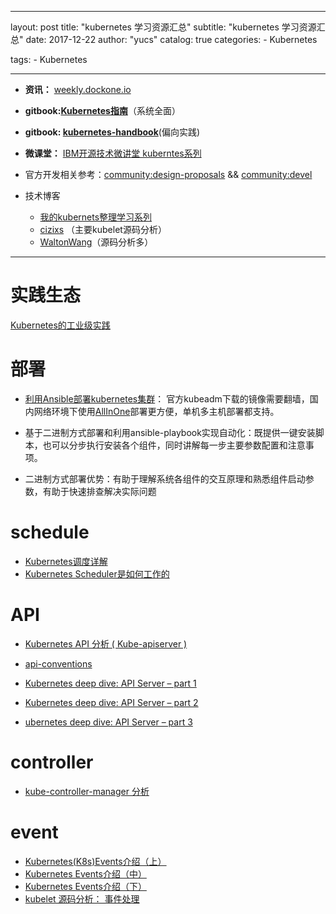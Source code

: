 
---
layout:     post
title:      "kubernetes 学习资源汇总"
subtitle:   "kubernetes 学习资源汇总"
date:       2017-12-22
author:     "yucs"
catalog:    true
categories: 
	- Kubernetes

tags:
    - Kubernetes
     
---

- **资讯：** [weekly.dockone.io](http://weekly.dockone.io/index)

- **gitbook:[Kubernetes指南](https://github.com/feiskyer/kubernetes-handbook)**（系统全面）
- **gitbook: [kubernetes-handbook](https://github.com/rootsongjc/kubernetes-handbook)**(偏向实践)

- **微课堂：** [IBM开源技术微讲堂 kuberntes系列](https://www.ibm.com/developerworks/community/wikis/home?lang=en#!/wiki/W30b0c771924e_49d2_b3b7_88a2a2bc2e43/page/IBM%E5%BC%80%E6%BA%90%E6%8A%80%E6%9C%AF%E5%BE%AE%E8%AE%B2%E5%A0%82)

- 官方开发相关参考：[community:design-proposals](https://github.com/kubernetes/community/tree/master/contributors/design-proposals) && [community:devel](https://github.com/kubernetes/community/tree/master/contributors/devel)

-  技术博客
    - [我的kubernets整理学习系列](https://yucs.github.io/categories/Kubernetes/)
	- [cizixs](http://cizixs.com/) （主要kubelet源码分析）
	- [WaltonWang](http://blog.csdn.net/WaltonWang/article/list/1)（源码分析多）
 

--------

# 实践生态
[Kubernetes的工业级实践](https://mp.weixin.qq.com/s/vyUi1V4pmYQr5_9T2Qqygg)

<!--[我的kubernets整理学习系列](https://yucs.github.io/categories/Kubernetes/)各文章包含的链接就不在这重复列出
-->

# 部署 
- [利用Ansible部署kubernetes集群](https://github.com/gjmzj/kubeasz)： 官方kubeadm下载的镜像需要翻墙，国内网络环境下使用[AllInOne](https://github.com/gjmzj/kubeasz/blob/master/docs/quickStart.md)部署更方便，单机多主机部署都支持。

 - 基于二进制方式部署和利用ansible-playbook实现自动化：既提供一键安装脚本，也可以分步执行安装各个组件，同时讲解每一步主要参数配置和注意事项。
 
  - 二进制方式部署优势：有助于理解系统各组件的交互原理和熟悉组件启动参数，有助于快速排查解决实际问题


<!---
- [Kubernetes指南 之 kubeadm工作原理](https://github.com/feiskyer/kubernetes-handbook/blob/master/components/kubeadm.md)
 
[kubeadm工作机制分析](http://blog.csdn.net/waltonwang/article/details/70162993)
- [源码分析之kubeadm](http://blog.csdn.net/u010278923/article/details/70225173)--> 
 
 

# schedule 
- [Kubernetes调度详解](http://dockone.io/article/2885)
- [Kubernetes Scheduler是如何工作的](http://dockone.io/article/2625)


# API 
- [Kubernetes API 分析 ( Kube-apiserver )](https://www.kubernetes.org.cn/3119.html)

- [api-conventions](https://github.com/kubernetes/community/blob/master/contributors/devel/api-conventions.md)

- [Kubernetes deep dive: API Server – part 1](https://blog.openshift.com/kubernetes-deep-dive-api-server-part-1/)
- [Kubernetes deep dive: API Server – part 2](https://blog.openshift.com/kubernetes-deep-dive-api-server-part-2/)
- [ubernetes deep dive: API Server – part 3](https://blog.openshift.com/kubernetes-deep-dive-api-server-part-3a/)


<!--
 最新1.8 重构过，代码差异比较大：[Kubernetes1.5源码分析(一) apiServer启动分析](http://dockone.io/article/2159)
[apiserver的list-watch代码解读](https://www.kubernetes.org.cn/174.html)-->


# controller
- [kube-controller-manager 分析](https://ggaaooppeenngg.github.io/zh-CN/2017/11/27/kube-controller-%E5%88%86%E6%9E%90/)

<!--- node conroller
   
  - [Kubernetes Node Controller源码分析之配置篇](http://blog.csdn.net/waltonwang/article/details/75269847)

  - [Kubernetes Node Controller源码分析之执行篇]()

  - [Kubernetes Node Controller源码分析之创建篇](http://blog.csdn.net/waltonwang/article/details/76359220)

  - [Kubernetes Node Controller源码分析之Taint Controller](http://blog.csdn.net/waltonwang/article/details/76474386)
-->

<!--![pod_create](/picture/pod_create.png)
--> 


# event
- [Kubernetes(K8s)Events介绍（上）](https://www.kubernetes.org.cn/1031.html)
- [Kubernetes Events介绍（中）](https://www.kubernetes.org.cn/1090.html)
- [Kubernetes Events介绍（下）](https://www.kubernetes.org.cn/1195.html)
- [kubelet 源码分析： 事件处理](http://cizixs.com/2017/06/22/kubelet-source-code-analysis-part4-event)
 

 
 